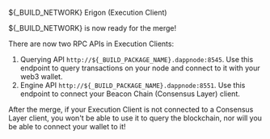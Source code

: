 ${_BUILD_NETWORK} Erigon (Execution Client)

${_BUILD_NETWORK} is now ready for the merge!

There are now two RPC APIs in Execution Clients:

1. Querying API `http://${_BUILD_PACKAGE_NAME}.dappnode:8545`. Use this endpoint to query transactions on your node and connect to it with your web3 wallet.
2. Engine API `http://${_BUILD_PACKAGE_NAME}.dappnode:8551`. Use this endpoint to connect your Beacon Chain (Consensus Layer) client.

After the merge, if your Execution Client is not connected to a Consensus Layer client, you won't be able to use it to query the blockchain, nor will you be able to connect your wallet to it!
